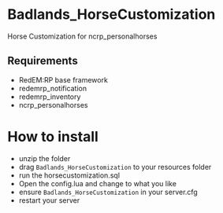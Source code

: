 # Badlands_HorseCustomization
Horse Customization for ncrp_personalhorses

## Requirements
- RedEM:RP base framework
- redemrp_notification
- redemrp_inventory
- ncrp_personalhorses

# How to install

- unzip the folder
- drag `Badlands_HorseCustomization` to your resources folder
- run the horsecustomization.sql
- Open the config.lua and change to what you like
- ensure `Badlands_HorseCustomization` in your server.cfg
- restart your server